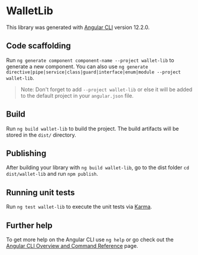 # WalletLib

This library was generated with [Angular CLI](https://github.com/angular/angular-cli) version 12.2.0.

## Code scaffolding

Run `ng generate component component-name --project wallet-lib` to generate a new component. You can also use `ng generate directive|pipe|service|class|guard|interface|enum|module --project wallet-lib`.
> Note: Don't forget to add `--project wallet-lib` or else it will be added to the default project in your `angular.json` file. 

## Build

Run `ng build wallet-lib` to build the project. The build artifacts will be stored in the `dist/` directory.

## Publishing

After building your library with `ng build wallet-lib`, go to the dist folder `cd dist/wallet-lib` and run `npm publish`.

## Running unit tests

Run `ng test wallet-lib` to execute the unit tests via [Karma](https://karma-runner.github.io).

## Further help

To get more help on the Angular CLI use `ng help` or go check out the [Angular CLI Overview and Command Reference](https://angular.io/cli) page.
